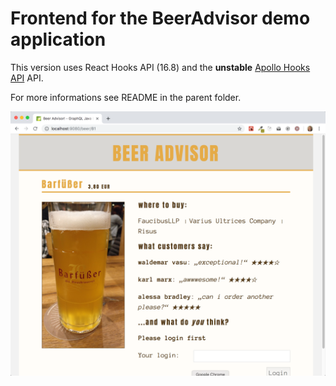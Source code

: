 # Frontend for the BeerAdvisor demo application

This version uses React Hooks API (16.8) and the **unstable** [Apollo Hooks API](https://github.com/apollographql/react-apollo/tree/release-3.0.0/packages/hooks) API.

For more informations see README in the parent folder.

![BeerAdvisor](screenshot.png)
